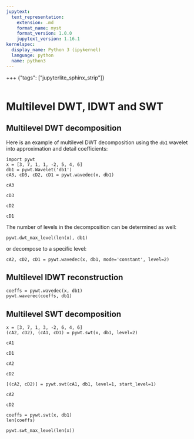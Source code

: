 ```yaml
---
jupytext:
  text_representation:
    extension: .md
    format_name: myst
    format_version: 1.0.0
    jupytext_version: 1.16.1
kernelspec:
  display_name: Python 3 (ipykernel)
  language: python
  name: python3
---
```


+++ {"tags": ["jupyterlite_sphinx_strip"]}

```{include} header.md
```

# Multilevel DWT, IDWT and SWT

## Multilevel DWT decomposition

Here is an example of multilevel DWT decomposition using the `db1` wavelet into
approximation and detail coefficients:

```{code-cell}
import pywt
x = [3, 7, 1, 1, -2, 5, 4, 6]
db1 = pywt.Wavelet('db1')
cA3, cD3, cD2, cD1 = pywt.wavedec(x, db1)
```

```{code-cell}
cA3
```

```{code-cell}
cD3
```

```{code-cell}
cD2
```

```{code-cell}
cD1
```

The number of levels in the decomposition can be determined as well:

```{code-cell}
pywt.dwt_max_level(len(x), db1)
```

or decompose to a specific level:

```{code-cell}
cA2, cD2, cD1 = pywt.wavedec(x, db1, mode='constant', level=2)
```

## Multilevel IDWT reconstruction

```{code-cell}
coeffs = pywt.wavedec(x, db1)
pywt.waverec(coeffs, db1)
```

## Multilevel SWT decomposition

```{code-cell}
x = [3, 7, 1, 3, -2, 6, 4, 6]
(cA2, cD2), (cA1, cD1) = pywt.swt(x, db1, level=2)
```

```{code-cell}
cA1
```

```{code-cell}
cD1
```

```{code-cell}
cA2
```

```{code-cell}
cD2
```

```{code-cell}
[(cA2, cD2)] = pywt.swt(cA1, db1, level=1, start_level=1)
```

```{code-cell}
cA2
```

```{code-cell}
cD2
```

```{code-cell}
coeffs = pywt.swt(x, db1)
len(coeffs)
```

```{code-cell}
pywt.swt_max_level(len(x))
```
